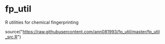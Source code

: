 # fp_util
R utilities for chemical fingerprinting

  source("https://raw.githubusercontent.com/ann081993/fp_util/master/fp_util_src.R")
